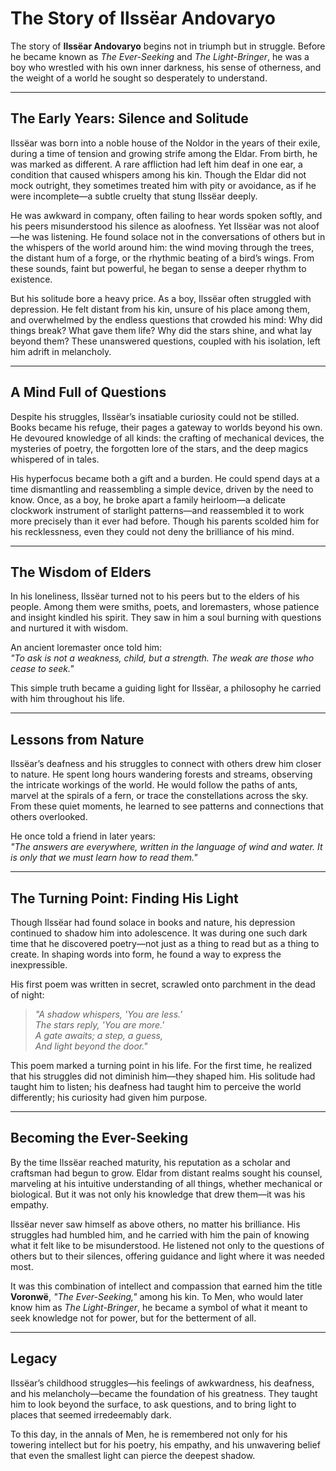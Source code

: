 # **The Story of Ilssëar Andovaryo**

The story of **Ilssëar Andovaryo** begins not in triumph but in struggle. Before he became known as *The Ever-Seeking* and *The Light-Bringer*, he was a boy who wrestled with his own inner darkness, his sense of otherness, and the weight of a world he sought so desperately to understand.

---

## **The Early Years: Silence and Solitude**

Ilssëar was born into a noble house of the Noldor in the years of their exile, during a time of tension and growing strife among the Eldar. From birth, he was marked as different. A rare affliction had left him deaf in one ear, a condition that caused whispers among his kin. Though the Eldar did not mock outright, they sometimes treated him with pity or avoidance, as if he were incomplete—a subtle cruelty that stung Ilssëar deeply.

He was awkward in company, often failing to hear words spoken softly, and his peers misunderstood his silence as aloofness. Yet Ilssëar was not aloof—he was listening. He found solace not in the conversations of others but in the whispers of the world around him: the wind moving through the trees, the distant hum of a forge, or the rhythmic beating of a bird’s wings. From these sounds, faint but powerful, he began to sense a deeper rhythm to existence.

But his solitude bore a heavy price. As a boy, Ilssëar often struggled with depression. He felt distant from his kin, unsure of his place among them, and overwhelmed by the endless questions that crowded his mind: Why did things break? What gave them life? Why did the stars shine, and what lay beyond them? These unanswered questions, coupled with his isolation, left him adrift in melancholy.

---

## **A Mind Full of Questions**

Despite his struggles, Ilssëar’s insatiable curiosity could not be stilled. Books became his refuge, their pages a gateway to worlds beyond his own. He devoured knowledge of all kinds: the crafting of mechanical devices, the mysteries of poetry, the forgotten lore of the stars, and the deep magics whispered of in tales.

His hyperfocus became both a gift and a burden. He could spend days at a time dismantling and reassembling a simple device, driven by the need to know. Once, as a boy, he broke apart a family heirloom—a delicate clockwork instrument of starlight patterns—and reassembled it to work more precisely than it ever had before. Though his parents scolded him for his recklessness, even they could not deny the brilliance of his mind.

---

## **The Wisdom of Elders**

In his loneliness, Ilssëar turned not to his peers but to the elders of his people. Among them were smiths, poets, and loremasters, whose patience and insight kindled his spirit. They saw in him a soul burning with questions and nurtured it with wisdom.

An ancient loremaster once told him:  
*"To ask is not a weakness, child, but a strength. The weak are those who cease to seek."*

This simple truth became a guiding light for Ilssëar, a philosophy he carried with him throughout his life.

---

## **Lessons from Nature**

Ilssëar’s deafness and his struggles to connect with others drew him closer to nature. He spent long hours wandering forests and streams, observing the intricate workings of the world. He would follow the paths of ants, marvel at the spirals of a fern, or trace the constellations across the sky. From these quiet moments, he learned to see patterns and connections that others overlooked.

He once told a friend in later years:  
*"The answers are everywhere, written in the language of wind and water. It is only that we must learn how to read them."*

---

## **The Turning Point: Finding His Light**

Though Ilssëar had found solace in books and nature, his depression continued to shadow him into adolescence. It was during one such dark time that he discovered poetry—not just as a thing to read but as a thing to create. In shaping words into form, he found a way to express the inexpressible.

His first poem was written in secret, scrawled onto parchment in the dead of night:

> *"A shadow whispers, 'You are less.'*  
> *The stars reply, 'You are more.'*  
> *A gate awaits; a step, a guess,*  
> *And light beyond the door."*

This poem marked a turning point in his life. For the first time, he realized that his struggles did not diminish him—they shaped him. His solitude had taught him to listen; his deafness had taught him to perceive the world differently; his curiosity had given him purpose.

---

## **Becoming the Ever-Seeking**

By the time Ilssëar reached maturity, his reputation as a scholar and craftsman had begun to grow. Eldar from distant realms sought his counsel, marveling at his intuitive understanding of all things, whether mechanical or biological. But it was not only his knowledge that drew them—it was his empathy.

Ilssëar never saw himself as above others, no matter his brilliance. His struggles had humbled him, and he carried with him the pain of knowing what it felt like to be misunderstood. He listened not only to the questions of others but to their silences, offering guidance and light where it was needed most.

It was this combination of intellect and compassion that earned him the title **Voronwë**, *"The Ever-Seeking,"* among his kin. To Men, who would later know him as *The Light-Bringer*, he became a symbol of what it meant to seek knowledge not for power, but for the betterment of all.

---

## **Legacy**

Ilssëar’s childhood struggles—his feelings of awkwardness, his deafness, and his melancholy—became the foundation of his greatness. They taught him to look beyond the surface, to ask questions, and to bring light to places that seemed irredeemably dark.

To this day, in the annals of Men, he is remembered not only for his towering intellect but for his poetry, his empathy, and his unwavering belief that even the smallest light can pierce the deepest shadow.
